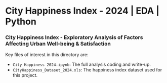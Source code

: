# City Happiness Index - 2024 | EDA | Python
### City Happiness Index - Exploratory Analysis of Factors Affecting Urban Well-being & Satisfaction
Key files of interest in this directory are:

* `City Happiness 2024.ipynb`: The full analysis coding and write-up.
* `CityHappiness_Dataset_2024.xls`: The happiness index dataset used for this project. 
